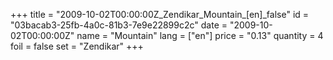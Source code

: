 +++
title = "2009-10-02T00:00:00Z_Zendikar_Mountain_[en]_false"
id = "03bacab3-25fb-4a0c-81b3-7e9e22899c2c"
date = "2009-10-02T00:00:00Z"
name = "Mountain"
lang = ["en"]
price = "0.13"
quantity = 4
foil = false
set = "Zendikar"
+++
